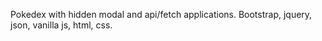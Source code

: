 Pokedex with hidden modal and api/fetch applications.
Bootstrap, jquery, json, vanilla js, html, css.
